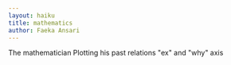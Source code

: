 ```yaml
---
layout: haiku
title: mathematics
author: Faeka Ansari
---
```


The mathematician
Plotting his past relations
"ex" and "why" axis
